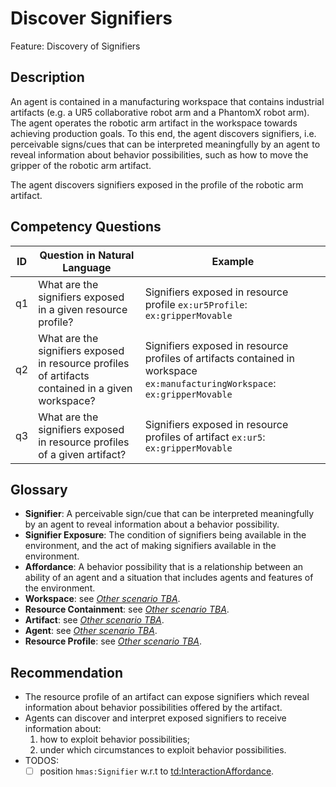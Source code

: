 # Discover Signifiers

Feature: Discovery of Signifiers


## Description
An agent is contained in a manufacturing workspace that contains industrial artifacts (e.g. a UR5 collaborative robot arm and a PhantomX robot arm). The agent operates the robotic arm artifact in the workspace towards achieving production goals. To this end, the agent discovers signifiers, i.e. perceivable signs/cues that can be interpreted meaningfully by an agent to reveal information about behavior possibilities, such as how to move the gripper of the robotic arm artifact.

The agent discovers signifiers exposed in the profile of the robotic arm artifact.

## Competency Questions

| ID | Question in Natural Language                                                                      | Example                                                                                                                      |
|----|---------------------------------------------------------------------------------------------------|------------------------------------------------------------------------------------------------------------------------------|
| q1 | What are the signifiers exposed in a given resource profile?                                      | Signifiers exposed in resource profile `ex:ur5Profile`: `ex:gripperMovable`                                                  |
| q2 | What are the signifiers exposed in resource profiles of artifacts contained in a given workspace? | Signifiers exposed in resource profiles of artifacts contained in workspace `ex:manufacturingWorkspace`: `ex:gripperMovable` |
| q3 | What are the signifiers exposed in resource profiles of a given artifact?                         | Signifiers exposed in resource profiles of artifact `ex:ur5`: `ex:gripperMovable`                                            |

## Glossary
- **Signifier**: A perceivable sign/cue that can be interpreted meaningfully by an agent to reveal information about a behavior possibility.
- **Signifier Exposure**: The condition of signifiers being available in the environment, and the act of making signifiers available in the environment.
- **Affordance**: A behavior possibility that is a relationship between an ability of an agent and a situation that includes agents and features of the environment.
- **Workspace**: see [_Other scenario TBA_]().
- **Resource Containment**: see [_Other scenario TBA_]().
- **Artifact**: see [_Other scenario TBA_]().
- **Agent**: see [_Other scenario TBA_]().
- **Resource Profile**: see [_Other scenario TBA_]().

## Recommendation 
- The resource profile of an artifact can expose signifiers which reveal information about behavior possibilities offered by the artifact.
- Agents can discover and interpret exposed signifiers to receive information about:
   1. how to exploit behavior possibilities;
   2. under which circumstances to exploit behavior possibilities.
- TODOS:
  - [ ] position `hmas:Signifier` w.r.t to [td:InteractionAffordance](https://www.w3.org/2019/wot/td#InteractionAffordance).
